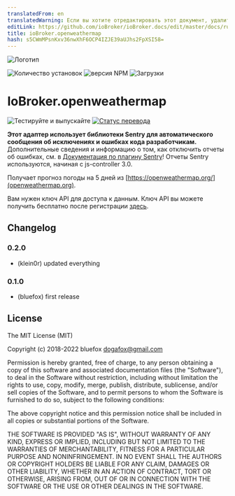 ```yaml
---
translatedFrom: en
translatedWarning: Если вы хотите отредактировать этот документ, удалите поле «translationFrom», в противном случае этот документ будет снова автоматически переведен
editLink: https://github.com/ioBroker/ioBroker.docs/edit/master/docs/ru/adapterref/iobroker.openweathermap/README.md
title: ioBroker.openweathermap
hash: s5CWmMPsnKxv36nwXhF6OCP4IZJE39aUJhs2FpXSI58=
---
```

![Логотип](../../../en/adapterref/iobroker.openweathermap/admin/openweathermap.png)

![Количество установок](http://iobroker.live/badges/openweathermap-stable.svg)
![версия NPM](http://img.shields.io/npm/v/iobroker.openweathermap.svg)
![Загрузки](https://img.shields.io/npm/dm/iobroker.openweathermap.svg)

# IoBroker.openweathermap
![Тестируйте и выпускайте](https://github.com/ioBroker/ioBroker.openweathermap/workflows/Test%20and%20Release/badge.svg) [![Статус перевода](https://weblate.iobroker.net/widgets/adapters/-/openweathermap/svg-badge.svg)](https://weblate.iobroker.net/engage/adapters/?utm_source=widget)

**Этот адаптер использует библиотеки Sentry для автоматического сообщения об исключениях и ошибках кода разработчикам.** Дополнительные сведения и информацию о том, как отключить отчеты об ошибках, см. в [Документация по плагину Sentry](https://github.com/ioBroker/plugin-sentry#plugin-sentry)! Отчеты Sentry используются, начиная с js-controller 3.0.

Получает прогноз погоды на 5 дней из [https://openweathermap.org/](openweathermap.org).

Вам нужен ключ API для доступа к данным. Ключ API вы можете получить бесплатно после регистрации [здесь](https://home.openweathermap.org/api_keys).

## Changelog

### 0.2.0

* (klein0r) updated everything

### 0.1.0

* (bluefox) first release

## License

The MIT License (MIT)

Copyright (c) 2018-2022 bluefox <dogafox@gmail.com>

Permission is hereby granted, free of charge, to any person obtaining a copy
of this software and associated documentation files (the "Software"), to deal
in the Software without restriction, including without limitation the rights
to use, copy, modify, merge, publish, distribute, sublicense, and/or sell
copies of the Software, and to permit persons to whom the Software is
furnished to do so, subject to the following conditions:

The above copyright notice and this permission notice shall be included in all
copies or substantial portions of the Software.

THE SOFTWARE IS PROVIDED "AS IS", WITHOUT WARRANTY OF ANY KIND, EXPRESS OR
IMPLIED, INCLUDING BUT NOT LIMITED TO THE WARRANTIES OF MERCHANTABILITY,
FITNESS FOR A PARTICULAR PURPOSE AND NONINFRINGEMENT. IN NO EVENT SHALL THE
AUTHORS OR COPYRIGHT HOLDERS BE LIABLE FOR ANY CLAIM, DAMAGES OR OTHER
LIABILITY, WHETHER IN AN ACTION OF CONTRACT, TORT OR OTHERWISE, ARISING FROM,
OUT OF OR IN CONNECTION WITH THE SOFTWARE OR THE USE OR OTHER DEALINGS IN THE
SOFTWARE.